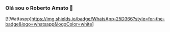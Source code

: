 ### Olá sou o Roberto Amato 🤚
[![Wattaspp]https://img.shields.io/badge/WhatsApp-25D366?style=for-the-badge&logo=whatsapp&logoColor=white]

